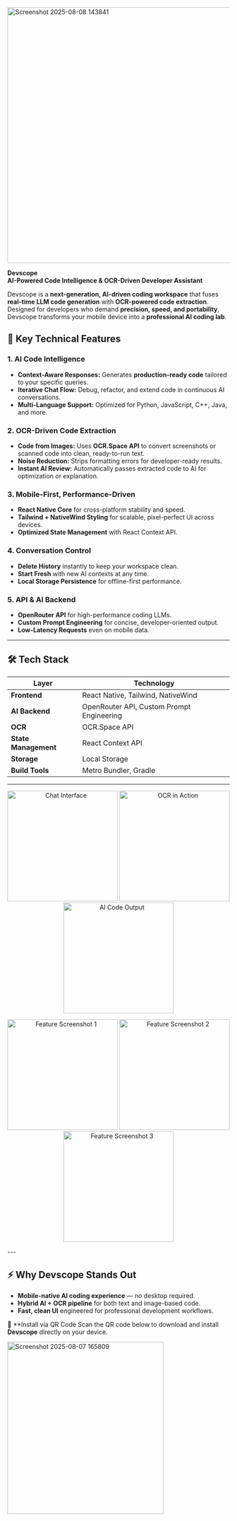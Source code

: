 <img width="1281" height="578" alt="Screenshot 2025-08-08 143841" src="https://github.com/user-attachments/assets/af72fa97-e5df-4e7f-8cfa-4d199ed451ff" />


 **Devscope**  
**AI-Powered Code Intelligence & OCR-Driven Developer Assistant**  

Devscope is a **next-generation, AI-driven coding workspace** that fuses **real-time LLM code generation** with **OCR-powered code extraction**.  
Designed for developers who demand **precision, speed, and portability**, Devscope transforms your mobile device into a **professional AI coding lab**.



## 🚀 **Key Technical Features**

### **1. AI Code Intelligence**
- **Context-Aware Responses:** Generates **production-ready code** tailored to your specific queries.
- **Iterative Chat Flow:** Debug, refactor, and extend code in continuous AI conversations.
- **Multi-Language Support:** Optimized for Python, JavaScript, C++, Java, and more.

### **2. OCR-Driven Code Extraction**
- **Code from Images:** Uses **OCR.Space API** to convert screenshots or scanned code into clean, ready-to-run text.
- **Noise Reduction:** Strips formatting errors for developer-ready results.
- **Instant AI Review:** Automatically passes extracted code to AI for optimization or explanation.

### **3. Mobile-First, Performance-Driven**
- **React Native Core** for cross-platform stability and speed.
- **Tailwind + NativeWind Styling** for scalable, pixel-perfect UI across devices.
- **Optimized State Management** with React Context API.

### **4. Conversation Control**
- **Delete History** instantly to keep your workspace clean.
- **Start Fresh** with new AI contexts at any time.
- **Local Storage Persistence** for offline-first performance.

### **5. API & AI Backend**
- **OpenRouter API** for high-performance coding LLMs.
- **Custom Prompt Engineering** for concise, developer-oriented output.
- **Low-Latency Requests** even on mobile data.

---

## 🛠 **Tech Stack**
| Layer        | Technology |
|--------------|------------|
| **Frontend** | React Native, Tailwind, NativeWind |
| **AI Backend** | OpenRouter API, Custom Prompt Engineering |
| **OCR** | OCR.Space API |
| **State Management** | React Context API |
| **Storage** | Local Storage |
| **Build Tools** | Metro Bundler, Gradle |

---

<p align="center">
  <img src="https://github.com/user-attachments/assets/5af81e02-0942-44db-999d-bb5782166870" alt="Chat Interface" width="250">
  <img src="https://github.com/user-attachments/assets/084e065f-493b-45b5-885a-56b254bc8219" alt="OCR in Action" width="250">
  <img src="https://github.com/user-attachments/assets/67da8f0d-999f-4f29-b3c2-e3c8ed2a7133" alt="AI Code Output" width="250">
</p>

<p align="center">
  <img src="https://github.com/user-attachments/assets/8e41ad66-491a-40b8-bda0-5c4be2282c3c" alt="Feature Screenshot 1" width="250">
  <img src="https://github.com/user-attachments/assets/52b17f31-7afa-464b-908a-79ee632cfbb5" alt="Feature Screenshot 2" width="250">
  <img src="https://github.com/user-attachments/assets/e595f750-9dd4-465c-8ebc-038920c9ee00" alt="Feature Screenshot 3" width="250">
</p>
---

## ⚡ **Why Devscope Stands Out**
- **Mobile-native AI coding experience** — no desktop required.
- **Hybrid AI + OCR pipeline** for both text and image-based code.
- **Fast, clean UI** engineered for professional development workflows.

📲 **Install via QR Code
Scan the QR code below to download and install **Devscope** directly on your device.  

<img width="354" height="389" alt="Screenshot 2025-08-07 165809" src="https://github.com/user-attachments/assets/5380e3d0-9363-4dbc-8cbb-307bf91200e6" />


